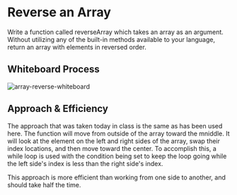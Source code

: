 # Reverse an Array

Write a function called reverseArray which takes an array as an argument. Without utilizing any of the built-in methods available to your language, return an array with elements in reversed order.

## Whiteboard Process
![array-reverse-whiteboard](./assets/array-reverse.png)

## Approach & Efficiency
The approach that was taken today in class is the same as has been used here. The function will move from outside of the array toward the mniddle. It will look at the element on the left and right sides of the array, swap their index locations, and then move toward the center. To accomplish this, a while loop is used with the condition being set to keep the loop going while the left side's index is less than the right side's index.

This approach is more efficient than working from one side to another, and should take half the time.
